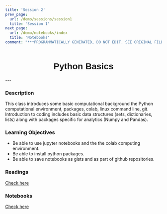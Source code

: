 ```yaml
---
title: 'Session 2'
prev_page:
  url: /demo/sessions/session1
  title: 'Session 1'
next_page:
  url: /demo/notebooks/index
  title: 'Notebooks'
comment: "***PROGRAMMATICALLY GENERATED, DO NOT EDIT. SEE ORIGINAL FILES IN /content***"
---
```

<h1  style="font-family:  Verdana,  Geneva,  sans-serif;  text-align:center">Python  Basics</h1> 
--- 
 
###  Description 
This  class  introduces  some  basic  computational  background  the  Python  computational  environment,  packages,  colab,  linux  command  line,  git.    Introduction  to  coding  includes  basic  data  structures  (sets,  dictionaries,  lists)  along  with  packages  specific  for  analytics  (Numpy  and  Pandas).   
 
###  Learning  Objectives 
-  Be  able  to  use  jupyter  notebooks  and  the  the  colab  computing  environment. 
-  Be  able  to  install  python  packages. 
-  Be  able  to  save  notebooks  as  gists  and  as  part  of  github  repositories.   
 
###  Readings 
[Check  here](https://rpi-data.github.io/course-intro-ml-app/sessions/readings.html) 
 
###  Notebooks 
[Check  here](https://rpi-data.github.io/course-intro-ml-app/sessions/notebooks.html)
